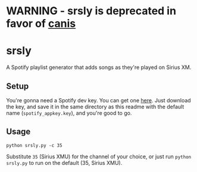 # WARNING - srsly is deprecated in favor of [canis](https://github.com/maxgoedjen/canis)


# srsly

A Spotify playlist generator that adds songs as they're played on Sirius XM.

## Setup

You're gonna need a Spotify dev key. You can get one [here](https://developer.spotify.com/technologies/libspotify/keys/). Just download the key, and save it in the same directory as this readme with the default name (`spotify_appkey.key`), and you're good to go.

## Usage

`python srsly.py -c 35`

Substitute `35` (Sirius XMU) for the channel of your choice, or just run `python srsly.py` to run on the default (35, Sirius XMU).

